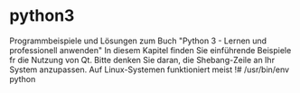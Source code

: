 # python3
Programmbeispiele und Lösungen zum Buch "Python 3 - Lernen und professionell anwenden"
In diesem Kapitel finden Sie einführende Beispiele fr die Nutzung von Qt.
Bitte denken Sie daran, die Shebang-Zeile an Ihr System anzupassen. 
Auf Linux-Systemen funktioniert meist 
!# /usr/bin/env python
